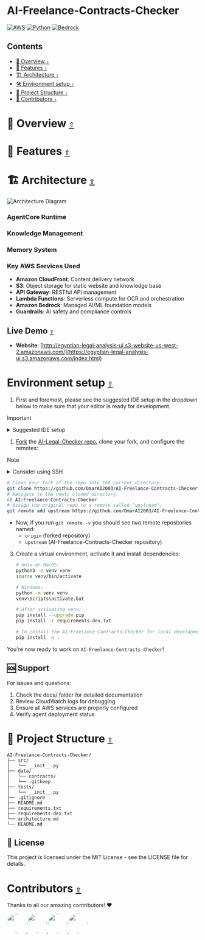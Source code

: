 # AI-Freelance-Contracts-Checker

[![AWS](https://img.shields.io/badge/AWS-232F3E?style=for-the-badge&logo=amazon-aws&logoColor=white)](https://aws.amazon.com/)
[![Python](https://img.shields.io/badge/Python-3776AB?style=for-the-badge&logo=python&logoColor=white)](https://python.org/)
[![Bedrock](https://img.shields.io/badge/Amazon_Bedrock-FF9900?style=for-the-badge&logo=amazon-aws&logoColor=white)](https://aws.amazon.com/bedrock/)

<a id=""></a>


## **Contents**

- [🎯 Overview `⇧`](#overview-)
- [🌟 Features `⇧`](#features-)
- [🏗️ Architecture `⇧`](#architecture-)
- [🛠️ Environment setup `⇧`](#environment-setup-)
- [🧩 Project Structure `⇧`](#project-structure-)
- [👥 Contributors `⇧`](#contributors-)

<a id="overview-"></a>

# 🎯 Overview [`⇧`](#contents)


<a id="features-"></a>

# 🌟 Features [`⇧`](#contents)

<a id="architecture-"></a>

# 🏗️ Architecture [`⇧`](#contents)

![Architecture Diagram](architecture.png)



### AgentCore Runtime


### Knowledge Management

### Memory System

### Key AWS Services Used

* **Amazon CloudFront**: Content delivery network
* **S3**: Object storage for static website and knowledge base
* **API Gateway**: RESTful API management
* **Lambda Functions**: Serverless compute for OCR and orchestration
* **Amazon Bedrock**: Managed AI/ML foundation models
* **Guardrails**: AI safety and compliance controls


##  Live Demo [`⇧`](#contents)

- **Website**: [http://egyptian-legal-analysis-ui.s3-website-us-west-2.amazonaws.com/](https://egyptian-legal-analysis-ui.s3.amazonaws.com/index.html)


<a id="environment-setup"></a>

# Environment setup [`⇧`](#contents)
1. First and foremost, please see the suggested IDE setup in the dropdown below to make sure that your editor is ready for development.

> [!IMPORTANT]
>
> <details><summary>Suggested IDE setup</summary>
>
> <p>
>
> VS Code
>
> Install the following extensions:
>
> - [charliermarsh.ruff](https://marketplace.visualstudio.com/items?itemName=charliermarsh.ruff)
> - [streetsidesoftware.code-spell-checker](https://marketplace.visualstudio.com/items?itemName=streetsidesoftware.code-spell-checker)
>
> </p>
> </details>

1. [Fork](https://docs.github.com/en/get-started/quickstart/fork-a-repo) the [AI-Legal-Checker repo](https://github.com/activist-org/AI-Legal-Checker), clone your fork, and configure the remotes:

> [!NOTE]
>
> <details><summary>Consider using SSH</summary>
>
> <p>
>
> Alternatively to using HTTPS as in the instructions below, consider SSH to interact with GitHub from the terminal. SSH allows you to connect without a user-pass authentication flow.
>
> To run git commands with SSH, remember then to substitute the HTTPS URL, `https://github.com/...`, with the SSH one, `git@github.com:...`.
>
> - e.g. Cloning now becomes `git clone git@github.com:<your-username>/AI-Legal-Checker.git`
>
> GitHub also has their documentation on how to [Generate a new SSH key](https://docs.github.com/en/authentication/connecting-to-github-with-ssh/generating-a-new-ssh-key-and-adding-it-to-the-ssh-agent) 🔑
>
> </p>
> </details>

```bash
# Clone your fork of the repo into the current directory.
git clone https://github.com/OmarAI2003/AI-Freelance-Contracts-Checker
# Navigate to the newly cloned directory.
cd AI-Freelance-Contracts-Checker
# Assign the original repo to a remote called "upstream".
git remote add upstream https://github.com/OmarAI2003/AI-Freelance-Contracts-Checker
```

- Now, if you run `git remote -v` you should see two remote repositories named:
  - `origin` (forked repository)
  - `upstream` (AI-Freelance-Contracts-Checker repository)

3. Create a virtual environment, activate it and install dependencies:

   ```bash
   # Unix or MacOS:
   python3 -m venv venv
   source venv/bin/activate

   # Windows:
   python -m venv venv
   venv\Scripts\activate.bat

   # After activating venv:
   pip install --upgrade pip
   pip install -r requirements-dev.txt

   # To install the AI-Freelance-Contracts-Checker for local development:
   pip install -e .
   ```

You're now ready to work on `AI-Freelance-Contracts-Checker`!


## 🆘 Support

For issues and questions:
1. Check the docs/ folder for detailed documentation
2. Review CloudWatch logs for debugging
3. Ensure all AWS services are properly configured
4. Verify agent deployment status

<a id="project-structure-"></a>

# 📁 Project Structure [`⇧`](#contents)
```
AI-Freelance-Contracts-Checker/
├── src/
│   └── __init__.py
├── data/
│   └── contracts/
|   └── .gitkeep
├── tests/
│   └── __init__.py
├── .gitignore
├── README.md
├── requirements.txt
├── requirements-dev.txt
└── architecture.md
└── README.md

```

## 📄 License 

This project is licensed under the MIT License - see the LICENSE file for details.

<a id="contributors-"></a>

# Contributors [`⇧`](#contents)

Thanks to all our amazing contributors! ❤️

<a href="https://github.com/mustafatawfiq">
  <img src="https://avatars.githubusercontent.com/mustafatawfiq" width="50" height="50" style="border-radius:50%" />
</a>
<a href="https://github.com/lola-16">
  <img src="https://avatars.githubusercontent.com/lola-16" width="50" height="50" style="border-radius:50%" />
</a>
<a href="https://github.com/mennamohammeddd">
  <img src="https://avatars.githubusercontent.com/mennamohammeddd" width="50" height="50" style="border-radius:50%" />
</a>
<a href="https://github.com/OmarAI2003">
  <img src="https://avatars.githubusercontent.com/OmarAI2003" width="50" height="50" style="border-radius:50%" />
</a>
